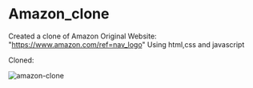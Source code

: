 # Amazon_clone
Created a clone of Amazon
Original Website: "https://www.amazon.com/ref=nav_logo"
Using html,css and javascript



Cloned:


![amazon-clone](https://github.com/Ananyamishra08/Amazon_clone/assets/98649189/e1ab9d4f-f4fe-40bf-8cc4-ab08f4dc8522)
